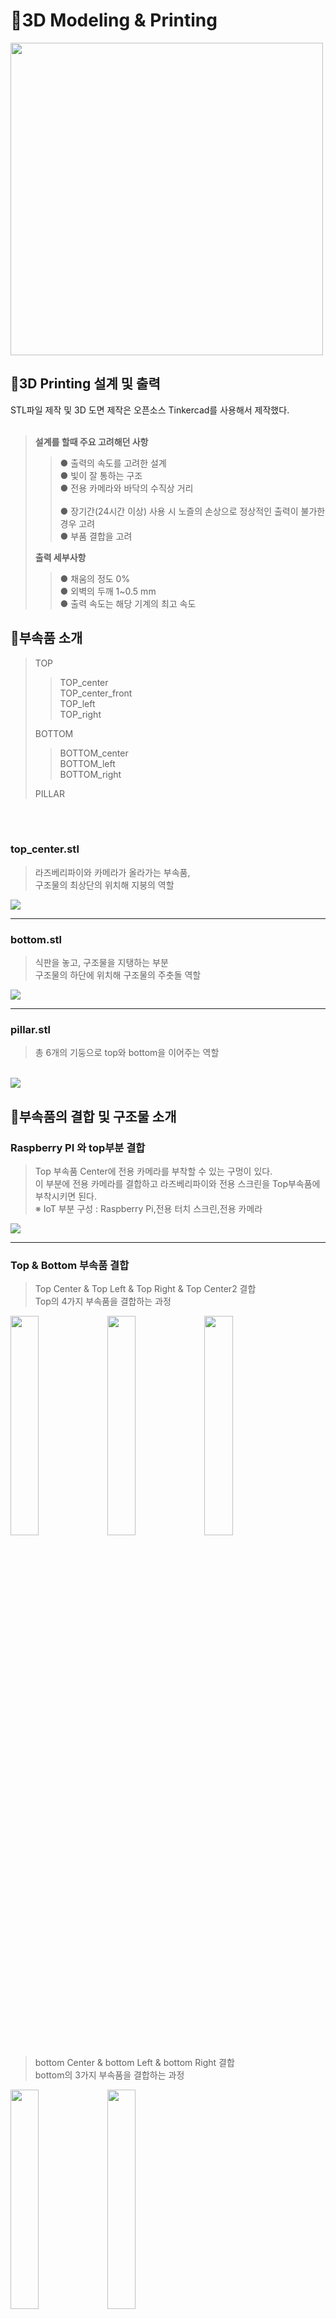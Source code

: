 <h1> 🧱3D Modeling & Printing </h1>
<div align="left">
<img src="/3D_printing/asset/new_all2.png" width="500" height="500">
</div>

<h2>🔧3D Printing 설계 및 출력</h2>
STL파일 제작 및 3D 도면 제작은 오픈소스 Tinkercad를 사용해서 제작했다. <br><br>

> **설계를 할때 주요 고려해던 사항** <br>
>>  ● 출력의 속도를 고려한 설계 <br>
>>  ● 빛이 잘 통하는 구조 <br>
>>  ● 전용 카메라와 바닥의 수직상 거리 <br><br>
>>  ● 장기간(24시간 이상) 사용 시 노즐의 손상으로 정상적인 출력이 불가한 경우 고려 <br>
>>  ● 부품 결합을 고려 <br>
>>  
> **출력 세부사항** <br>
>>  ● 채움의 정도 0% <br>
>>  ● 외벽의 두깨 1~0.5 mm <br>
>>  ● 출력 속도는 해당 기계의 최고 속도 <br>


<h2>🔨부속품 소개</h2>

>TOP
>>TOP_center<br>
>>TOP_center_front<br>
>>TOP_left<br>
>>TOP_right<br>
>>
>BOTTOM
>>BOTTOM_center<br>
>>BOTTOM_left<br>
>>BOTTOM_right<br>
>>
>PILLAR

<br><br>
<h3>top_center.stl</h3>

>라즈베리파이와 카메라가 올라가는 부속품, <br>
>구조물의 최상단의 위치해 지붕의 역할<br>
<img src="/3D_printing/asset/new_top1.png">
 
  ___
 
<h3>bottom.stl</h3> 

>식판을 놓고, 구조물을 지탱하는 부분 <br>
>구조물의 하단에 위치해 구조물의 주춧돌 역할 <br>
<img src="/3D_printing/asset/new_bottom1.png">

 ___
 
<h3>pillar.stl</h3>

>총 6개의 기둥으로 top와 bottom을 이어주는 역할
<br>
<img src="/3D_printing/asset/pill.png">
  
<h2>🔩부속품의 결합 및 구조물 소개 </h2>
<h3>Raspberry PI 와 top부분 결합 </h3>

>Top 부속품 Center에 전용 카메라를 부착할 수 있는 구멍이 있다. <br>
>이 부분에 전용 카메라를 결합하고 라즈베리파이와 전용 스크린을 Top부속품에 부착시키면 된다.<br>
>※ IoT 부분 구성 : Raspberry Pi,전용 터치 스크린,전용 카메라 <br>
<img src="/3D_printing/asset/rasp1.png">
  
 ___
 
<h3>Top & Bottom 부속품 결합 </h3>

>Top Center & Top Left & Top Right & Top Center2 결합 <br>
>Top의 4가지 부속품을 결합하는 과정
<img src="/3D_printing/asset/new_top3.png" width="30%" height="30%">
<img src="/3D_printing/asset/new_top2.png" width="30%" height="30%">
<img src="/3D_printing/asset/new_top4.png" width="30%" height="30%">

>bottom Center & bottom Left & bottom Right 결합 <br>
>bottom의 3가지 부속품을 결합하는 과정
<img src="/3D_printing/asset/new_bottom1.png" width="30%" height="30%">
<img src="/3D_printing/asset/new_bottom2.png" width="30%" height="30%">

<h3> 결합 완료 </h3>
<img src="/3D_printing/asset/new_all.png">
</div>
